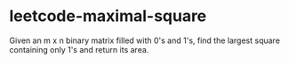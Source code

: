 # leetcode-maximal-square
Given an m x n binary matrix filled with 0's and 1's, find the largest square containing only 1's and return its area.
